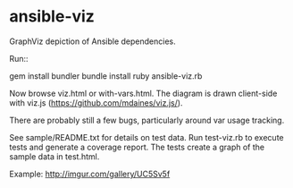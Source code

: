 ansible-viz
===========

GraphViz depiction of Ansible dependencies.

Run::

  gem install bundler
  bundle install
  ruby ansible-viz.rb <path-to-playbook-dir>

Now browse viz.html or with-vars.html. The diagram is drawn client-side with
viz.js (https://github.com/mdaines/viz.js/).

There are probably still a few bugs, particularly around var usage tracking.

See sample/README.txt for details on test data. Run test-viz.rb to execute
tests and generate a coverage report. The tests create a graph of the sample
data in test.html.

Example: http://imgur.com/gallery/UC5Sv5f
